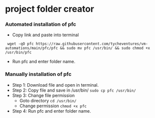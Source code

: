 # project folder creator

### Automated installation of pfc
* Copy link and paste into terminal

` wget -qO pfc https://raw.githubusercontent.com/tycheventures/vm-automations/main/pfc/pfc && sudo mv pfc /usr/bin/ && sudo chmod +x /usr/bin/pfc` 
	
* Run pfc and enter folder name.

### Manually installation of pfc

* Step 1: Download file and open in terminal.
* Step 2: Copy file and save in /usr/bin/
	 `sudo cp pfc /usr/bin/` 
* Step 3: Change file permission
	* Goto directory 
		` cd /usr/bin/ `
	* Change permission
		` chmod +x pfc `
* Step 4: Run pfc and enter folder name.
